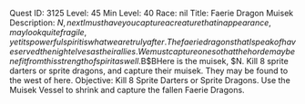 Quest ID: 3125
Level: 45
Min Level: 40
Race: nil
Title: Faerie Dragon Muisek
Description: $N, next I must have you capture a creature that in appearance, may look quite fragile, yet its powerful spirit is what we are truly after. The faerie dragons that I speak of have served the night elves as their allies. We must capture one so that the horde may benefit from this strength of spirit as well.$B$BHere is the muisek, $N. Kill 8 sprite darters or sprite dragons, and capture their muisek. They may be found to the west of here.
Objective: Kill 8 Sprite Darters or Sprite Dragons. Use the Muisek Vessel to shrink and capture the fallen Faerie Dragons.
